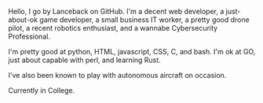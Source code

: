 Hello, I go by Lanceback on GitHub. I'm a decent web developer, a just-about-ok game developer, a small business IT worker, a pretty good drone pilot, a recent robotics enthusiast, and a wannabe Cybersecurity Professional.

I'm pretty good at python, HTML, javascript, CSS, C, and bash. I'm ok at GO, just about capable with perl, and learning Rust.

I've also been known to play with autonomous aircraft on occasion. 

Currently in College.
